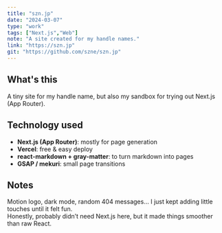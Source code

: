 ```yaml
---
title: "szn.jp"
date: "2024-03-07"
type: "work"
tags: ["Next.js","Web"]
note: "A site created for my handle names."
link: "https://szn.jp"
git: "https://github.com/szne/szn.jp"
---
```


## What's this
A tiny site for my handle name, but also my sandbox for trying out Next.js (App Router).

## Technology used
- **Next.js (App Router)**: mostly for page generation  
- **Vercel**: free & easy deploy  
- **react-markdown + gray-matter**: to turn markdown into pages  
- **GSAP / mekuri**: small page transitions

## Notes
Motion logo, dark mode, random 404 messages… I just kept adding little touches until it felt fun.  
Honestly, probably didn’t need Next.js here, but it made things smoother than raw React.